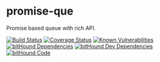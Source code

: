 # promise-que
Promise based queue with rich API.

[![Build Status](https://travis-ci.org/lividum/promise-que.svg?branch=master)](https://travis-ci.org/lividum/promise-que)
[![Coverage Status](https://coveralls.io/repos/github/lividum/promise-que/badge.svg?branch=master)](https://coveralls.io/github/lividum/promise-que?branch=master)
[![Known Vulnerabilities](https://snyk.io/test/npm/name/badge.svg)](https://snyk.io/test/npm/name)
[![bitHound Dependencies](https://www.bithound.io/github/lividum/promise-que/badges/dependencies.svg)](https://www.bithound.io/github/lividum/promise-que/master/dependencies/npm)
[![bitHound Dev Dependencies](https://www.bithound.io/github/lividum/promise-que/badges/devDependencies.svg)](https://www.bithound.io/github/lividum/promise-que/master/dependencies/npm)
[![bitHound Code](https://www.bithound.io/github/lividum/promise-que/badges/code.svg)](https://www.bithound.io/github/lividum/promise-que)
